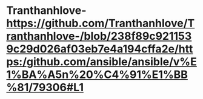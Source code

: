 # Tranthanhlove-https://github.com/Tranthanhlove/Tranthanhlove-/blob/238f89c9211539c29d026af03eb7e4a194cffa2e/https:/github.com/ansible/ansible/v%E1%BA%A5n%20%C4%91%E1%BB%81/79306#L1
